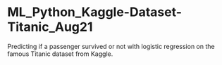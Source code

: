 # ML_Python_Kaggle-Dataset-Titanic_Aug21
Predicting if a passenger survived or not with logistic regression on the famous Titanic dataset from Kaggle.
